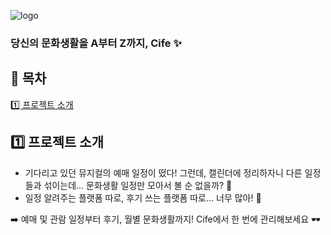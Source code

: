 ![logo](https://github.com/gimewn/cife/assets/97578425/8f4c441f-e95a-406a-b206-258994e6a605)
### 당신의 문화생활을 A부터 Z까지, Cife ✨

## 🔖 목차
[1️⃣ 프로젝트 소개](#1️⃣-프로젝트-소개)

## 1️⃣ 프로젝트 소개
- 기다리고 있던 뮤지컬의 예매 일정이 떴다! 그런데, 캘린더에 정리하자니 다른 일정들과 섞이는데... 문화생활 일정만 모아서 볼 순 없을까? 🤔
- 일정 알려주는 플랫폼 따로, 후기 쓰는 플랫폼 따로... 너무 많아! 🥹

➡️ 예매 및 관람 일정부터 후기, 월별 문화생활까지! Cife에서 한 번에 관리해보세요 🕶️
